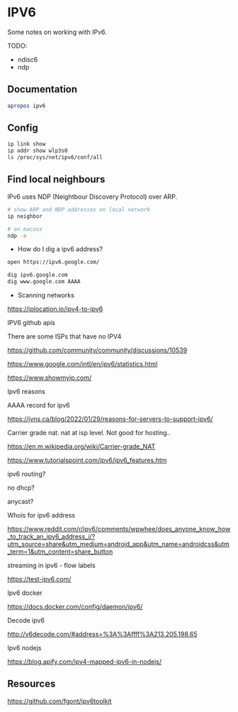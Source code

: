 # IPV6

Some notes on working with IPv6.  

TODO:

* ndisc6
* ndp

## Documentation

```sh
apropos ipv6
```

## Config

```sh
ip link show 
ip addr show wlp3s0 
ls /proc/sys/net/ipv6/conf/all 
```

## Find local neighbours

IPv6 uses NDP (Neightbour Discovery Protocol) over ARP.  

```sh
# show ARP and NDP addresses on local network
ip neighbor

# on macosx
ndp -a 
```



* How do I dig a ipv6 address?

```sh
open https://ipv6.google.com/

dig ipv6.google.com
dig www.google.com AAAA
```

* Scanning networks

https://iplocation.io/ipv4-to-ipv6


IPV6 github apis 

There are some ISPs that have no IPV4  

 

https://github.com/community/community/discussions/10539 

 

https://www.google.com/intl/en/ipv6/statistics.html 

 

https://www.showmyip.com/ 

 

Ipv6 reasons  

AAAA record for ipv6 

https://jvns.ca/blog/2022/01/29/reasons-for-servers-to-support-ipv6/ 

 

Carrier grade nat. nat at isp level.  Not good for hosting.. 

https://en.m.wikipedia.org/wiki/Carrier-grade_NAT 

 

https://www.tutorialspoint.com/ipv6/ipv6_features.htm 

ipv6 routing? 

no dhcp? 

anycast? 

 

Whois for ipv6 address 

https://www.reddit.com/r/ipv6/comments/wpwhee/does_anyone_know_how_to_track_an_ipv6_address_i/?utm_source=share&utm_medium=android_app&utm_name=androidcss&utm_term=1&utm_content=share_button 

 

streaming in ipv6 - flow labels 

 

 

https://test-ipv6.com/ 

 

Ipv6 docker 

https://docs.docker.com/config/daemon/ipv6/ 

 

Decode ipv6 

http://v6decode.com/#address=%3A%3Affff%3A213.205.198.65 

 

Ipv6 nodejs 

https://blog.apify.com/ipv4-mapped-ipv6-in-nodejs/ 

 
## Resources

https://github.com/fgont/ipv6toolkit
